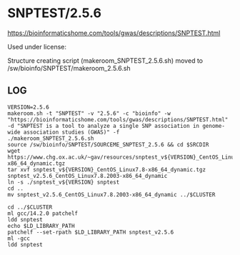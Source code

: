 SNPTEST/2.5.6
========================

<https://bioinformaticshome.com/tools/gwas/descriptions/SNPTEST.html>

Used under license:



Structure creating script (makeroom_SNPTEST_2.5.6.sh) moved to /sw/bioinfo/SNPTEST/makeroom_2.5.6.sh

LOG
---
    VERSION=2.5.6
    makeroom.sh -t "SNPTEST" -v "2.5.6" -c "bioinfo" -w "https://bioinformaticshome.com/tools/gwas/descriptions/SNPTEST.html" -d "SNPTEST is a tool to analyze a single SNP association in genome-wide association studies (GWAS)" -f
    ./makeroom_SNPTEST_2.5.6.sh
    source /sw/bioinfo/SNPTEST/SOURCEME_SNPTEST_2.5.6 && cd $SRCDIR
    wget https://www.chg.ox.ac.uk/~gav/resources/snptest_v${VERSION}_CentOS_Linux7.8-x86_64_dynamic.tgz
    tar xvf snptest_v${VERSION}_CentOS_Linux7.8-x86_64_dynamic.tgz
    snptest_v2.5.6_CentOS_Linux7.8.2003-x86_64_dynamic
    ln -s ./snptest_v${VERSION} snptest
    cd ..
    mv snptest_v2.5.6_CentOS_Linux7.8.2003-x86_64_dynamic ../$CLUSTER
    
    cd ../$CLUSTER
    ml gcc/14.2.0 patchelf
    ldd snptest           
    echo $LD_LIBRARY_PATH 
    patchelf --set-rpath $LD_LIBRARY_PATH snptest_v2.5.6
    ml -gcc
    ldd snptest


